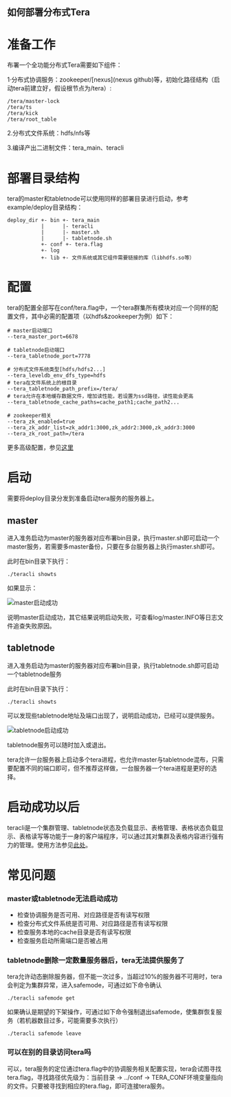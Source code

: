 如何部署分布式Tera
-----------------------

# 准备工作

布署一个全功能分布式Tera需要如下组件：

1·分布式协调服务：zookeeper/[nexus](nexus github)等，初始化路径结构（启动tera前建立好，假设根节点为/tera）:

    /tera/master-lock
    /tera/ts
    /tera/kick
    /tera/root_table

2.分布式文件系统：hdfs/nfs等

3.编译产出二进制文件：tera_main、teracli

# 部署目录结构

tera的master和tabletnode可以使用同样的部署目录进行启动，参考example/deploy目录结构：

	deploy_dir +- bin +- tera_main
			   |	  |- teracli
			   |      |- master.sh
			   |      |- tabletnode.sh
               +- conf +- tera.flag
               +- log
               +- lib +- 文件系统或其它组件需要链接的库（libhdfs.so等）

# 配置

tera的配置全部写在conf/tera.flag中，一个tera群集所有模块对应一个同样的配置文件，其中必需的配置项（以hdfs&zookeeper为例）如下：

	# master启动端口
	--tera_master_port=6678

	# tabletnode启动端口
	--tera_tabletnode_port=7778

	# 分布式文件系统类型[hdfs/hdfs2...]
	--tera_leveldb_env_dfs_type=hdfs
	# tera在文件系统上的根目录
	--tera_tabletnode_path_prefix=/tera/
	# tera允许在本地缓存数据文件，增加读性能，若设置为ssd路径，读性能会更高
	--tera_tabletnode_cache_paths=cache_path1;cache_path2...

	# zookeeper相关
	--tera_zk_enabled=true
	--tera_zk_addr_list=zk_addr1:3000,zk_addr2:3000,zk_addr3:3000
	--tera_zk_root_path=/tera

更多高级配置，参见[这里](config_url)

# 启动

需要将deploy目录分发到准备启动tera服务的服务器上。

## master

进入准务启动为master的服务器对应布署bin目录，执行master.sh即可启动一个master服务，若需要多master备份，只要在多台服务器上执行master.sh即可。

此时在bin目录下执行：

	./teracli showts

如果显示：

![master启动成功](master_pic_url)

说明master启动成功，其它结果说明启动失败，可查看log/master.INFO等日志文件追查失败原因。

## tabletnode

进入准务启动为master的服务器对应布署bin目录，执行tabletnode.sh即可启动一个tabletnode服务

此时在bin目录下执行：

	./teracli showts

可以发现些tabletnode地址及端口出现了，说明启动成功，已经可以提供服务。

![tabletnode启动成功](tabletnode_pic_url)

tabletnode服务可以随时加入或退出。

tera允许一台服务器上启动多个tera进程，也允许master与tabletnode混布，只需要配置不同的端口即可，但不推荐这样做，一台服务器一个tera进程是更好的选择。

# 启动成功以后

teracli是一个集群管理、tabletnode状态及负载显示、表格管理、表格状态负载显示、表格读写等功能于一身的客户端程序，可以通过其对集群及表格内容进行强有力的管理。使用方法参见[此处](teracli_help_url)。

# 常见问题

### master或tabletnode无法启动成功

* 检查协调服务是否可用、对应路径是否有读写权限
* 检查分布式文件系统是否可用、对应路径是否有读写权限
* 检查服务本地的cache目录是否有读写权限
* 检查服务启动所需端口是否被占用

### tabletnode删除一定数量服务器后，tera无法提供服务了

tera允许动态删除服务器，但不能一次过多，当超过10%的服务器不可用时，tera会判定为集群异常，进入safemode，可通过如下命令确认

	./teracli safemode get

如果确认是期望的下架操作，可通过如下命令强制退出safemode，使集群恢复服务（若机器数目过多，可能需要多次执行）

	./teracli safemode leave

### 可以在别的目录访问tera吗

可以，tera服务的定位通过tera.flag中的协调服务相关配置实现，tera会试图寻找tera.flag，寻找路径优先级为：当前目录 -> ../conf -> TERA_CONF环境变量指向的文件。只要被寻找到相应的tera.flag，即可连接tera服务。
